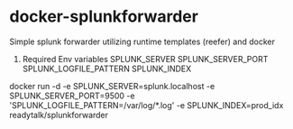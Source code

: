 # docker-splunkforwarder
Simple splunk forwarder utilizing runtime templates (reefer) and docker

1)  Required Env variables
  SPLUNK_SERVER
  SPLUNK_SERVER_PORT
  SPLUNK_LOGFILE_PATTERN
  SPLUNK_INDEX


docker run -d -e SPLUNK_SERVER=splunk.localhost -e SPLUNK_SERVER_PORT=9500 -e 'SPLUNK_LOGFILE_PATTERN=/var/log/*.log' -e SPLUNK_INDEX=prod_idx readytalk/splunkforwarder
